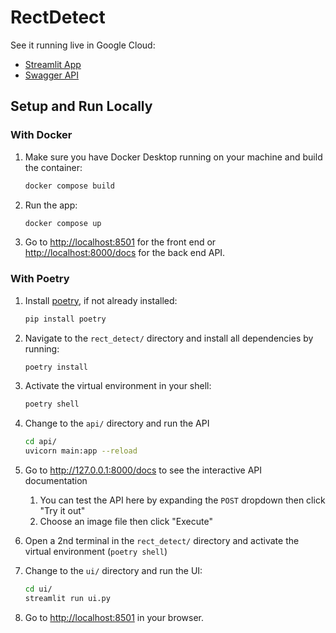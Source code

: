 # RectDetect

See it running live in Google Cloud:

- [Streamlit App](https://rect-detect-ui-zjjnoqowna-nn.a.run.app)
- [Swagger API](https://rect-detect-api-zjjnoqowna-nn.a.run.app/docs)

## Setup and Run Locally

### With Docker

1. Make sure you have Docker Desktop running on your machine and build the container:

   ```bash
   docker compose build
   ```

1. Run the app:

   ```bash
   docker compose up
   ```

1. Go to <http://localhost:8501> for the front end or <http://localhost:8000/docs> for the back end API.

### With Poetry

1. Install [poetry](https://www.python-poetry.org), if not already installed:

   ```bash
   pip install poetry
   ```

1. Navigate to the `rect_detect/` directory and install all dependencies by running:

   ```bash
   poetry install
   ```

1. Activate the virtual environment in your shell:

   ```bash
   poetry shell
   ```

1. Change to the `api/` directory and run the API

   ```bash
   cd api/
   uvicorn main:app --reload
   ``````

1. Go to <http://127.0.0.1:8000/docs> to see the interactive API documentation
   1. You can test the API here by expanding the `POST` dropdown then click "Try it out"
   1. Choose an image file then click "Execute"

1. Open a 2nd terminal in the `rect_detect/` directory and activate the virtual environment (`poetry shell`)

1. Change to the `ui/` directory and run the UI:

   ```bash
   cd ui/
   streamlit run ui.py
   ```

1. Go to <http://localhost:8501> in your browser.
